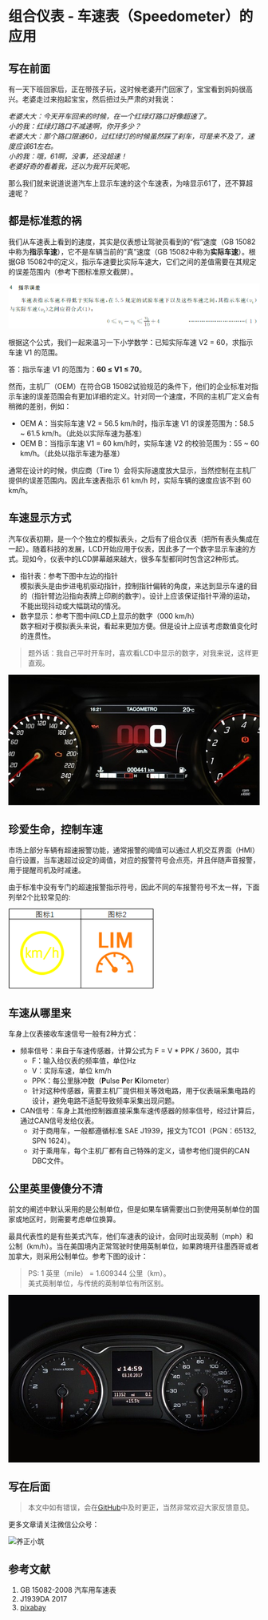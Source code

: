 # 组合仪表 - 车速表（Speedometer）的应用

## 写在前面

有一天下班回家后，正在带孩子玩，这时候老婆开门回家了，宝宝看到妈妈很高兴。老婆走过来抱起宝宝，然后扭过头严肃的对我说：

*老婆大大：今天开车回来的时候，在一个红绿灯路口好像超速了。
<br>小的我：红绿灯路口不减速啊，你开多少？
<br>老婆大大：那个路口限速60，过红绿灯的时候虽然踩了刹车，可是来不及了，速度应该61左右。
<br>小的我：哦，61啊，没事，还没超速！
<br>老婆好奇的看着我，还以为我开玩笑呢。*

那么我们就来说道说道汽车上显示车速的这个车速表，为啥显示61了，还不算超速呢？

## 都是标准惹的祸

我们从车速表上看到的速度，其实是仪表想让驾驶员看到的“假”速度（GB 15082中称为**指示车速**），它不是车辆当前的“真”速度（GB 15082中称为**实际车速**）。根据GB 15082中的定义，指示车速要比实际车速大，它们之间的差值需要在其规定的误差范围内（参考下图标准原文截屏）。

![GB 15082 指示误差](./attachments/GB15082_chap4_indicationtolerance.png)

根据这个公式，我们一起来温习一下小学数学：已知实际车速 V2 = 60，求指示车速 V1 的范围。

答：指示车速 V1 的范围为：**60 ≤ V1 ≤ 70**。

然而，主机厂（OEM）在符合GB 15082试验规范的条件下，他们的企业标准对指示车速的误差范围会有更加详细的定义。针对同一个速度，不同的主机厂定义会有稍微的差别，例如：

* OEM A：当实际车速 V2 = 56.5 km/h时，指示车速 V1 的误差范围为：58.5 ~ 61.5 km/h。（此处以实际车速为基准）
* OEM B：当指示车速 V1 = 60 km/h时，实际车速 V2 的校验范围为：55 ~ 60 km/h。（此处以指示车速为基准）

通常在设计的时候，供应商（Tire 1）会将实际速度放大显示，当然控制在主机厂提供的误差范围内。因此车速表指示 61 km/h 时，实际车辆的速度应该不到 60 km/h。

## 车速显示方式

汽车仪表初期，是一个个独立的模拟表头，之后有了组合仪表（把所有表头集成在一起）。随着科技的发展，LCD开始应用于仪表，因此多了一个数字显示车速的方式。现如今，仪表中的LCD屏幕越来越大，很多车型都同时包含这2种形式。

* 指针表：参考下图中左边的指针
  <br>模拟表头是由步进电机驱动指针，控制指针偏转的角度，来达到显示车速的目的（指针臂边沿指向表牌上印刷的数字）。设计上应该保证指针平滑的运动，不能出现抖动或大幅跳动的情况。
* 数字显示：参考下图中间LCD上显示的数字（000 km/h）
  <br>数字相对于模拟表头来说，看起来更加方便。但是设计上应该考虑数值变化时的连贯性。
  
>题外话：我自己平时开车时，喜欢看LCD中显示的数字，对我来说，这样更直观。

![该图片由Carlos Barengo在Pixabay上发布](./attachments/pixabay_speedometer-3320816_640.jpg)

## 珍爱生命，控制车速

市场上部分车辆有超速报警功能，通常报警的阈值可以通过人机交互界面（HMI）自行设置，当车速超过设定的阈值，对应的报警符号会点亮，并且伴随声音报警，用于提醒司机及时减速。

由于标准中没有专门的超速报警指示符号，因此不同的车报警符号不太一样，下面列举2个比较常见的:

![LIM](./attachments/VehicleOverSpeed.png)

## 车速从哪里来

车身上仪表接收车速信号一般有2种方式：
* 频率信号：来自于车速传感器，计算公式为 F = V * PPK / 3600，其中
  * F：输入给仪表的频率值，单位Hz
  * V：实际车速，单位 km/h
  * PPK：每公里脉冲数（**P**ulse **P**er **K**ilometer）
  * 针对这种传感器，需要主机厂提供相关等效电路，用于仪表端采集电路的设计，避免电路不适配导致频率采集出现问题。
* CAN信号：车身上其他控制器直接采集车速传感器的频率信号，经过计算后，通过CAN信号发给仪表。
  * 对于商用车，一般都遵循标准 SAE J1939，报文为TCO1（PGN：65132, SPN 1624）。
  * 对于乘用车，每个主机厂都有自己特殊的定义，请参考他们提供的CAN DBC文件。

## 公里英里傻傻分不清

前文的阐述中默认采用的是公制单位，但是如果车辆需要出口到使用英制单位的国家或地区时，则需要考虑单位换算。

最具代表性的是有些美式汽车，他们车速表的设计，会同时出现英制（mph）和公制（km/h）。当在美国境内正常驾驶时使用英制单位，如果跨境开往墨西哥或者加拿大，则采用公制单位。参考下图的设计：

>PS: 1 英里（mile） = 1.609344 公里（km）。
<br>美式英制单位，与传统的英制单位有所区别。

![该图片由Pexels在Pixabay上发布](./attachments/pixabay_audi-2877589_640.jpg)

## 写在后面

>本文中如有错误，会在[GitHub][]中及时更正，当然非常欢迎大家反馈意见。

更多文章请关注微信公众号：

![养正小筑](/Resource-Library/Jacob-Leung/WeChat/qrcode_for_gh_dcb34a69c858_258.jpg)


## 参考文献
1. GB 15082-2008 汽车用车速表
2. J1939DA 2017
3. [pixabay](https://pixabay.com/)


[GitHub]:https://github.com/JacobLeung0313/Automotive-Electronics/blob/master/Instrument-Cluster/Symbols.md